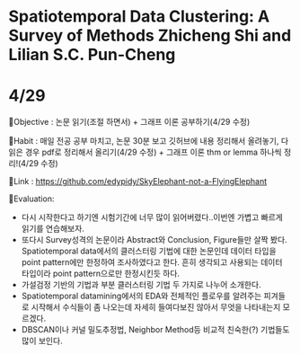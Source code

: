 # Spatiotemporal Data Clustering: A Survey of Methods Zhicheng Shi and Lilian S.C. Pun-Cheng

# 4/29

🐘Objective : 논문 읽기(조절 하면서) + 그래프 이론 공부하기(4/29 수정)

🐘Habit     : 매일 전공 공부 마치고, 논문 30분 보고 깃허브에 내용 정리해서 올려놓기, 다 읽은 경우 pdf로 정리해서 올리기(4/29 수정) + 그래프 이론 thm or lemma 하나씩 정리!(4/29 수정)

🐘Link      : https://github.com/edypidy/SkyElephant-not-a-FlyingElephant

🐘Evaluation: 

* 다시 시작한다고 하기엔 시험기간에 너무 많이 읽어버렸다..이번엔 가볍고 빠르게 읽기를 연습해보자.
* 또다시 Survey성격의 논문이라 Abstract와 Conclusion, Figure들만 살짝 봤다. Spatiotemporal data에서의 클러스터링 기법에 대한 논문인데 데이터 타입을 point pattern에만 한정하여 조사하였다고 한다. 흔히 생각되고 사용되는 데이터 타입이라 point pattern으로만 한정시킨듯 하다.
* 가설검정 기반의 기법과 부분 클러스터링 기법 두 가지로 나누어 소개한다.
* Spatiotemporal datamining에서의 EDA와 전체적인 플로우를 알려주는 피겨들로 시작해서 수식들이 좀 나오는데 자세히 들여다보진 않아서 무엇을 나타내는지 모르겠다.
* DBSCAN이나 커널 밀도추정법, Neighbor Method등 비교적 친숙한(?) 기법들도 많이 보인다.

